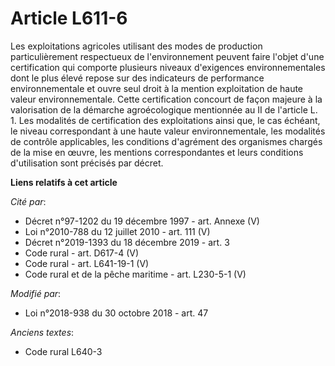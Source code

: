 # Article L611-6

Les exploitations agricoles utilisant des modes de production particulièrement respectueux de l'environnement peuvent faire
l'objet d'une certification qui comporte plusieurs niveaux d'exigences environnementales dont le plus élevé repose sur des
indicateurs de performance environnementale et ouvre seul droit à la mention exploitation de haute valeur environnementale.
Cette certification concourt de façon majeure à la valorisation de la démarche agroécologique mentionnée au II de l'article
L. 1. Les modalités de certification des exploitations ainsi que, le cas échéant, le niveau correspondant à une haute valeur
environnementale, les modalités de contrôle applicables, les conditions d'agrément des organismes chargés de la mise en
œuvre, les mentions correspondantes et leurs conditions d'utilisation sont précisés par décret.

**Liens relatifs à cet article**

_Cité par_:

  - Décret n°97-1202 du 19 décembre 1997 - art. Annexe (V)
  - Loi n°2010-788 du 12 juillet 2010 - art. 111 (V)
  - Décret n°2019-1393 du 18 décembre 2019 - art. 3
  - Code rural - art. D617-4 (V)
  - Code rural - art. L641-19-1 (V)
  - Code rural et de la pêche maritime - art. L230-5-1 (V)

_Modifié par_:

  - Loi n°2018-938 du 30 octobre 2018 - art. 47

_Anciens textes_:

  - Code rural L640-3
